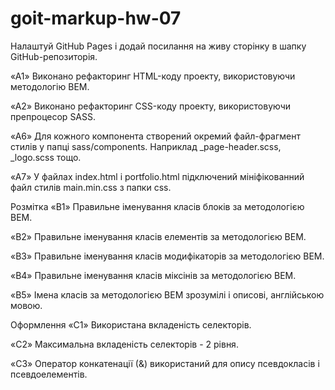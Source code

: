 # goit-markup-hw-07
 


Налаштуй GitHub Pages і додай посилання на живу сторінку в шапку GitHub-репозиторія.


«A1» Виконано рефакторинг HTML-коду проекту, використовуючи методологію BEM.

«A2» Виконано рефакторинг CSS-коду проекту, використовуючи препроцесор SASS.





<!-- «A5» Палітра кольорів макета і набори шрифтів винесені у змінні у файлі variables.scss, який лежить в папці sass/utils. Можна використовувати CSS або SASS змінні (за бажанням). -->

«A6» Для кожного компонента створений окремий файл-фрагмент стилів у папці sass/components. Наприклад _page-header.scss, _logo.scss тощо.

«A7» У файлах index.html і portfolio.html підключений мініфікованний файл стилів main.min.css з папки css.



Розмітка
«B1» Правильне іменування класів блоків за методологією BEM.

«B2» Правильне іменування класів елементів за методологією BEM.

«B3» Правильне іменування класів модифікаторів за методологією BEM.

«B4» Правильне іменування класів міксінів за методологією BEM.

«B5» Імена класів за методологією BEM зрозумілі і описові, англійською мовою.

Оформлення
«C1» Використана вкладеність селекторів.

«C2» Максимальна вкладеність селекторів - 2 рівня.

«C3» Оператор конкатенації (&) використаний для опису псевдокласів і псевдоелементів.